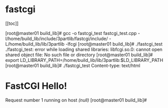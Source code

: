 # fastcgi

[[toc]]

[root@master01 build_lib]# gcc -o fastcgi_test fastcgi_test.cpp -I/home/build_lib/include/3partlib/fastcgi/include/ -L/home/build_lib/lib/3partlib -lfcgi
[root@master01 build_lib]# ./fastcgi_test
./fastcgi_test: error while loading shared libraries: libfcgi.so.0: cannot open shared object file: No such file or directory
[root@master01 build_lib]# export LD_LIBRARY_PATH=/home/build_lib/lib/3partlib:$LD_LIBRARY_PATH [root@master01 build_lib]# ./fastcgi_test
Content-type: text/html

<title>FastCGI Hello!</title><h1>FastCGI Hello!</h1>Request number 1 running on host <i>(null)</i>
[root@master01 build_lib]#

